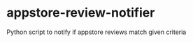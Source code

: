 appstore-review-notifier
========================

Python script to notify if appstore reviews match given criteria